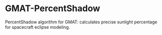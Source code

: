 # GMAT-PercentShadow
PercentShadow algorithm for GMAT: calculates precise sunlight percentage for spacecraft eclipse modeling.
